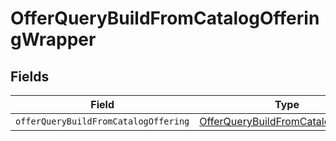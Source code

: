 # OfferQueryBuildFromCatalogOfferingWrapper


## Fields

| Field                                                                                           | Type                                                                                            | Required                                                                                        | Description                                                                                     |
| ----------------------------------------------------------------------------------------------- | ----------------------------------------------------------------------------------------------- | ----------------------------------------------------------------------------------------------- | ----------------------------------------------------------------------------------------------- |
| `offerQueryBuildFromCatalogOffering`                                                            | [OfferQueryBuildFromCatalogOffering](../../models/shared/offerquerybuildfromcatalogoffering.md) | :heavy_minus_sign:                                                                              | N/A                                                                                             |